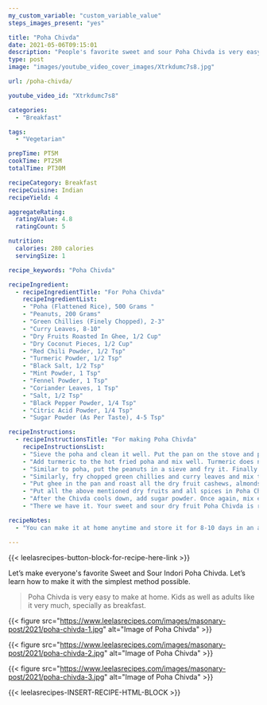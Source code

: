 ```yaml
---
my_custom_variable: "custom_variable_value"
steps_images_present: "yes"

title: "Poha Chivda"
date: 2021-05-06T09:15:01
description: "People's favorite sweet and sour Poha Chivda is very easy to make at home. Let’s learn how to make it in simple and easy to understand way."
type: post
image: "images/youtube_video_cover_images/Xtrkdumc7s8.jpg"

url: /poha-chivda/

youtube_video_id: "Xtrkdumc7s8"

categories: 
  - "Breakfast"

tags:
  - "Vegetarian"

prepTime: PT5M
cookTime: PT25M
totalTime: PT30M

recipeCategory: Breakfast
recipeCuisine: Indian
recipeYield: 4

aggregateRating:
  ratingValue: 4.8
  ratingCount: 5

nutrition:
  calories: 280 calories
  servingSize: 1

recipe_keywords: "Poha Chivda"

recipeIngredient:
  - recipeIngredientTitle: "For Poha Chivda"
    recipeIngredientList:
    - "Poha (Flattened Rice), 500 Grams " 
    - "Peanuts, 200 Grams" 
    - "Green Chillies (Finely Chopped), 2-3" 
    - "Curry Leaves, 8-10" 
    - "Dry Fruits Roasted In Ghee, 1/2 Cup" 
    - "Dry Coconut Pieces, 1/2 Cup" 
    - "Red Chili Powder, 1/2 Tsp" 
    - "Turmeric Powder, 1/2 Tsp" 
    - "Black Salt, 1/2 Tsp" 
    - "Mint Powder, 1 Tsp" 
    - "Fennel Powder, 1 Tsp" 
    - "Coriander Leaves, 1 Tsp" 
    - "Salt, 1/2 Tsp" 
    - "Black Pepper Powder, 1/4 Tsp" 
    - "Citric Acid Powder, 1/4 Tsp" 
    - "Sugar Powder (As Per Taste), 4-5 Tsp" 

recipeInstructions:
  - recipeInstructionsTitle: "For making Poha Chivda"
    recipeInstructionsList:
    - "Sieve the poha and clean it well. Put the pan on the stove and put oil in it. Allow oil to heat up well, then put the sieve in it and fry the poha little by little. Repeat the process for all the remaining poha." 
    - "Add turmeric to the hot fried poha and mix well. Turmeric does not mix well if the poha cools down.." 
    - "Similar to poha, put the peanuts in a sieve and fry it. Finally mix it with the poha." 
    - "Similarly, fry chopped green chillies and curry leaves and mix them in the chivda." 
    - "Put ghee in the pan and roast all the dry fruit cashews, almonds, makhana, dry coconut pieces, and raisins for 2-3 minutes." 
    - "Put all the above mentioned dry fruits and all spices in Poha Chivda. Mix them well using your hands." 
    - "After the Chivda cools down, add sugar powder. Once again, mix everything well." 
    - "There we have it. Your sweet and sour dry fruit Poha Chivda is ready to be served." 

recipeNotes:
  - "You can make it at home anytime and store it for 8-10 days in an airtight container." 

---
```


{{< leelasrecipes-button-block-for-recipe-here-link >}}

Let’s make everyone's favorite Sweet and Sour Indori Poha Chivda. Let’s learn how to make it with the simplest method possible.


> Poha Chivda is very easy to make at home. Kids as well as adults like it very much, specially as breakfast.

{{< figure src="https://www.leelasrecipes.com/images/masonary-post/2021/poha-chivda-1.jpg" alt="Image of Poha Chivda" >}}

{{< figure src="https://www.leelasrecipes.com/images/masonary-post/2021/poha-chivda-2.jpg" alt="Image of Poha Chivda" >}}

{{< figure src="https://www.leelasrecipes.com/images/masonary-post/2021/poha-chivda-3.jpg" alt="Image of Poha Chivda" >}}

{{< leelasrecipes-INSERT-RECIPE-HTML-BLOCK >}}

